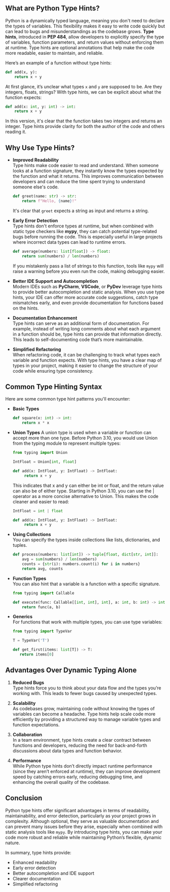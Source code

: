 ## What are Python Type Hints?

Python is a dynamically typed language, meaning you don't need to declare the types of variables. This flexibility makes 
it easy to write code quickly but can lead to bugs and misunderstandings as the codebase grows. **Type hints**, 
introduced in **PEP 484**, allow developers to explicitly specify the type of variables, function parameters, and 
return values without enforcing them at runtime. Type hints are optional annotations that help make the code more 
readable, easier to maintain, and reliable.

Here’s an example of a function without type hints:

```python
def add(x, y):
    return x + y
```

At first glance, it’s unclear what types `x` and `y` are supposed to be. Are they integers, floats, strings? With type 
hints, we can be explicit about what the function expects:

```python
def add(x: int, y: int) -> int:
    return x + y
```

In this version, it's clear that the function takes two integers and returns an integer. Type hints provide clarity 
for both the author of the code and others reading it.

## Why Use Type Hints?

* **Improved Readability**  
   Type hints make code easier to read and understand. When someone looks at a function signature, they instantly know 
   the types expected by the function and what it returns. This improves communication between developers and can 
   reduce the time spent trying to understand someone else's code.
   ```python
   def greet(name: str) -> str:
       return f"Hello, {name}!"
   ```
   It's clear that `greet` expects a string as input and returns a string.

* **Early Error Detection**  
   Type hints don't enforce types at runtime, but when combined with static type checkers like **mypy**, they can catch 
   potential type-related bugs before running the code. This is especially useful in large projects where incorrect data 
   types can lead to runtime errors.
   ```python
   def average(numbers: list[float]) -> float:
       return sum(numbers) / len(numbers)
   ```
   If you mistakenly pass a list of strings to this function, tools like `mypy` will raise a warning before you even run 
   the code, making debugging easier.

* **Better IDE Support and Autocompletion**  
   Modern IDEs such as **PyCharm**, **VSCode**, or **PyDev** leverage type hints to provide better autocompletion and 
   static analysis. When you use type hints, your IDE can offer more accurate code suggestions, catch type mismatches 
   early, and even provide documentation for functions based on the hints.

* **Documentation Enhancement**  
   Type hints can serve as an additional form of documentation. For example, instead of writing long comments about what 
   each argument in a function should be, type hints can provide that information directly. This leads to self-documenting 
   code that’s more maintainable.

* **Simplified Refactoring**  
   When refactoring code, it can be challenging to track what types each variable and function expects. With type hints, 
   you have a clear map of types in your project, making it easier to change the structure of your code while ensuring 
   type consistency.

## Common Type Hinting Syntax

Here are some common type hint patterns you'll encounter:

* **Basic Types**
   ```python
   def square(x: int) -> int:
       return x * x
   ```    
   
* **Union Types**
   A union type is used when a variable or function can accept more than one type. Before Python 3.10, you would use 
   Union from the typing module to represent multiple types:
   ```python
   from typing import Union   
  
   IntFloat = Union[int, float] 

   def add(x: IntFloat, y: IntFloat) -> IntFloat:
        return x + y 
   ```        
   This indicates that x and y can either be int or float, and the return value can also be of either type.
   Starting in Python 3.10, you can use the | operator as a more concise alternative to Union. This makes the code cleaner and easier to read:
   ```python    
   IntFloat = int | float
  
   def add(x: IntFloat, y: IntFloat) -> IntFloat:
        return x + y
   ```

* **Using Collections**  
   You can specify the types inside collections like lists, dictionaries, and tuples.
   ```python
   def process(numbers: list[int]) -> tuple[float, dict[str, int]]:
       avg = sum(numbers) / len(numbers)
       counts = {str(i): numbers.count(i) for i in numbers}
       return avg, counts
   ```

* **Function Types**  
   You can also hint that a variable is a function with a specific signature.
   ```python
   from typing import Callable

   def execute(func: Callable[[int, int], int], a: int, b: int) -> int:
       return func(a, b)
   ```

* **Generics**  
   For functions that work with multiple types, you can use type variables:
    ```python
    from typing import TypeVar
    
    T = TypeVar('T')
    
    def get_first(items: list[T]) -> T:
       return items[0]
    ```

## Advantages Over Dynamic Typing Alone

1. **Reduced Bugs**  
   Type hints force you to think about your data flow and the types you’re working with. This leads to fewer bugs caused 
   by unexpected types.

2. **Scalability**  
   As codebases grow, maintaining code without knowing the types of variables can become a headache. Type hints help 
   scale code more efficiently by providing a structured way to manage variable types and function expectations.

3. **Collaboration**  
   In a team environment, type hints create a clear contract between functions and developers, reducing the need for 
   back-and-forth discussions about data types and function behavior.

4. **Performance**  
   While Python type hints don’t directly impact runtime performance (since they aren’t enforced at runtime), they can 
   improve development speed by catching errors early, reducing debugging time, and enhancing the overall quality of 
   the codebase.

## Conclusion

Python type hints offer significant advantages in terms of readability, maintainability, and error detection, particularly as your project grows in complexity. Although optional, they serve as valuable documentation and can prevent many issues before they arise, especially when combined with static analysis tools like `mypy`. By introducing type hints, you can make your code more robust and reliable while maintaining Python’s flexible, dynamic nature.

In summary, type hints provide:

- Enhanced readability
- Early error detection
- Better autocompletion and IDE support
- Clearer documentation
- Simplified refactoring